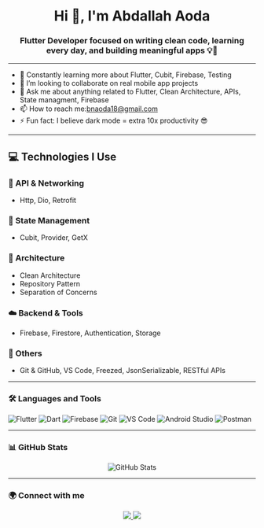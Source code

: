 <h1 align="center">Hi 👋, I'm Abdallah Aoda</h1>
<h3 align="center">Flutter Developer focused on writing clean code, learning every day, and building meaningful apps 💡📱</h3>

---

 
- 🌱 Constantly learning more about Flutter, Cubit, Firebase, Testing  
- 👯 I’m looking to collaborate on real mobile app projects  
- 💬 Ask me about anything related to Flutter, Clean Architecture, APIs, State managment, Firebase  
- 📫 How to reach me:bnaoda18@gmail.com 
- ⚡️ Fun fact: I believe dark mode = extra 10x productivity 😎

---

## 💻 Technologies I Use

### 📡 API & Networking
- Http, Dio, Retrofit

### 🧠 State Management
- Cubit, Provider, GetX

### 🧱 Architecture
- Clean Architecture
- Repository Pattern
- Separation of Concerns

### ☁️ Backend & Tools
- Firebase, Firestore, Authentication, Storage

### 🧰 Others
- Git & GitHub, VS Code, Freezed, JsonSerializable, RESTful APIs

---

### 🛠️ Languages and Tools
![Flutter](https://img.shields.io/badge/-Flutter-02569B?style=flat&logo=flutter&logoColor=white)
![Dart](https://img.shields.io/badge/-Dart-0175C2?style=flat&logo=dart&logoColor=white)
![Firebase](https://img.shields.io/badge/-Firebase-FFCA28?style=flat&logo=firebase&logoColor=black)
![Git](https://img.shields.io/badge/-Git-F05032?style=flat&logo=git&logoColor=white)
![VS Code](https://img.shields.io/badge/-VSCode-007ACC?style=flat&logo=visual-studio-code&logoColor=white)
![Android Studio](https://img.shields.io/badge/-Android%20Studio-3DDC84?style=flat&logo=android-studio&logoColor=white)
![Postman](https://img.shields.io/badge/-Postman-FF6C37?style=flat&logo=postman&logoColor=white)

---

### 📊 GitHub Stats
<p align="center">
  <img src="https://github-readme-stats.vercel.app/api?username=Abdallh-Oudaa&show_icons=true&theme=radical" alt="GitHub Stats" />
</p>

---

### 🌍 Connect with me

<p align="center">
  <a href="https://linkedin.com/in/your-link" target="_blank">
    <img src="https://img.shields.io/badge/LinkedIn-blue?style=flat&logo=linkedin&logoColor=white" />
  </a>
  <a href="mailto:abdallh@example.com">
    <img src="https://img.shields.io/badge/Email-D14836?style=flat&logo=gmail&logoColor=white" />
  </a>
</p>
